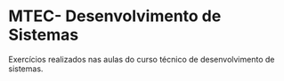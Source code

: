 # MTEC- Desenvolvimento de Sistemas
Exercícios realizados nas aulas do curso técnico de desenvolvimento de sistemas.
